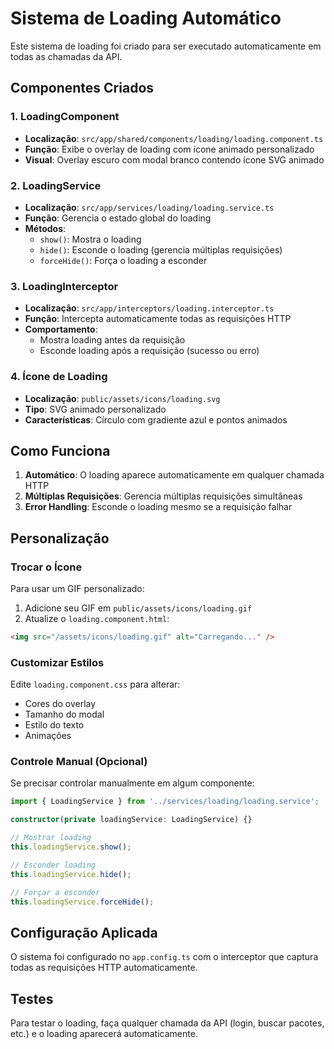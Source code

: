# Sistema de Loading Automático

Este sistema de loading foi criado para ser executado automaticamente em todas as chamadas da API.

## Componentes Criados

### 1. LoadingComponent
- **Localização**: `src/app/shared/components/loading/loading.component.ts`
- **Função**: Exibe o overlay de loading com ícone animado personalizado
- **Visual**: Overlay escuro com modal branco contendo ícone SVG animado

### 2. LoadingService
- **Localização**: `src/app/services/loading/loading.service.ts`
- **Função**: Gerencia o estado global do loading
- **Métodos**:
  - `show()`: Mostra o loading
  - `hide()`: Esconde o loading (gerencia múltiplas requisições)
  - `forceHide()`: Força o loading a esconder

### 3. LoadingInterceptor
- **Localização**: `src/app/interceptors/loading.interceptor.ts`
- **Função**: Intercepta automaticamente todas as requisições HTTP
- **Comportamento**: 
  - Mostra loading antes da requisição
  - Esconde loading após a requisição (sucesso ou erro)

### 4. Ícone de Loading
- **Localização**: `public/assets/icons/loading.svg`
- **Tipo**: SVG animado personalizado
- **Características**: Círculo com gradiente azul e pontos animados

## Como Funciona

1. **Automático**: O loading aparece automaticamente em qualquer chamada HTTP
2. **Múltiplas Requisições**: Gerencia múltiplas requisições simultâneas
3. **Error Handling**: Esconde o loading mesmo se a requisição falhar

## Personalização

### Trocar o Ícone
Para usar um GIF personalizado:
1. Adicione seu GIF em `public/assets/icons/loading.gif`
2. Atualize o `loading.component.html`:
```html
<img src="/assets/icons/loading.gif" alt="Carregando..." />
```

### Customizar Estilos
Edite `loading.component.css` para alterar:
- Cores do overlay
- Tamanho do modal
- Estilo do texto
- Animações

### Controle Manual (Opcional)
Se precisar controlar manualmente em algum componente:

```typescript
import { LoadingService } from '../services/loading/loading.service';

constructor(private loadingService: LoadingService) {}

// Mostrar loading
this.loadingService.show();

// Esconder loading
this.loadingService.hide();

// Forçar a esconder
this.loadingService.forceHide();
```

## Configuração Aplicada

O sistema foi configurado no `app.config.ts` com o interceptor que captura todas as requisições HTTP automaticamente.

## Testes

Para testar o loading, faça qualquer chamada da API (login, buscar pacotes, etc.) e o loading aparecerá automaticamente.
